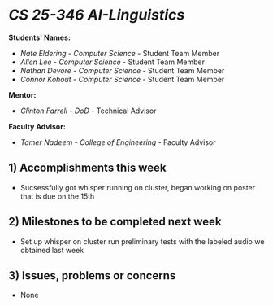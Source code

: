 # *CS 25-346 AI-Linguistics*

**Students' Names:**

- *Nate Eldering* - *Computer Science* - Student Team Member
- *Allen Lee*     - *Computer Science* - Student Team Member
- *Nathan Devore* - *Computer Science* - Student Team Member
- *Connor Kohout* - *Computer Science* - Student Team Member

**Mentor:**

- *Clinton Farrell*    - *DoD* - Technical Advisor

**Faculty Advisor:**

- *Tamer Nadeem* - *College of Engineering* - Faculty Advisor

## 1) Accomplishments this week ##
   - Sucsessfully got whisper running on cluster, began working on poster that is due on the 15th

## 2) Milestones to be completed next week ##
   - Set up whisper on cluster run preliminary tests with the labeled audio we obtained last week

## 3) Issues, problems or concerns ##
   - None